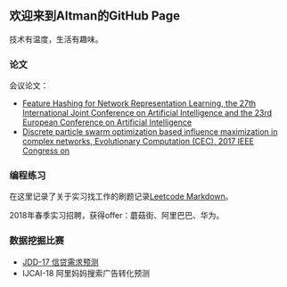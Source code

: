 ## 欢迎来到Altman的GitHub Page

技术有温度，生活有趣味。

### 论文
会议论文：

- [Feature Hashing for Network Representation Learning, the 27th International Joint Conference on Artificial Intelligence and the 23rd European Conference on Artificial Intelligence](http://www.ijcai-18.org/accepted-papers/)
- [Discrete particle swarm optimization based influence maximization in complex networks, Evolutionary Computation (CEC), 2017 IEEE Congress on](https://ieeexplore.ieee.org/document/7969351/)

### 编程练习

在这里记录了关于实习找工作的刷题记录[Leetcode Markdown](https://github.com/altmanWang/Offer-Solution)。

2018年春季实习招聘，获得offer：蘑菇街、阿里巴巴、华为。

### 数据挖掘比赛

- [JDD-17 信贷需求预测](https://github.com/altmanWang/JDD)
- IJCAI-18 阿里妈妈搜索广告转化预测




